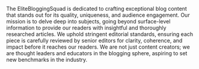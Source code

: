 The EliteBloggingSquad is dedicated to crafting exceptional blog content that stands out for its quality, uniqueness, and audience engagement. Our mission is to delve deep into subjects, going beyond surface-level information to provide our readers with insightful and thoroughly researched articles. We uphold stringent editorial standards, ensuring each piece is carefully reviewed by senior editors for clarity, coherence, and impact before it reaches our readers. We are not just content creators; we are thought leaders and educators in the blogging sphere, aspiring to set new benchmarks in the industry.
